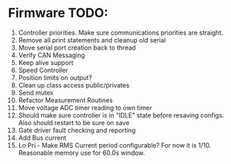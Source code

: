 # Firmware TODO:
1.  Controller priorities.  Make sure communications priorities are straight. 
2.  Remove all print statements and cleanup old serial
3.  Move serial port creation back to thread
4.  Verify CAN Messaging
5.  Keep alive support
6.  Speed Controller
7.  Position limits on output?
8.  Clean up class access public/privates
9.  Send mutex
10. Refactor Measurement Routines
11. Move voltage ADC timer reading to own timer
12. Should make sure controller is in "IDLE" state before resaving configs.  Also should restart to be sure on save
13. Gate driver fault checking and reporting
15. Add Bus current
16. Lo Pri - Make RMS Current period configurable?  For now it is 1/10.  Reasonable memory use for 60.0s window.

